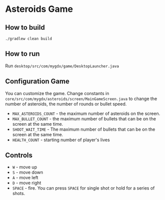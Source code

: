 # Asteroids Game

## How to build
`./gradlew clean build`

## How to run
Run `desktop/src/com/mygdx/game/DesktopLauncher.java`

## Configuration Game
You can customize the game. Change constants in `core/src/com/mygdx/asteroids/screen/MainGameScreen.java` to change the number of asteroids,
the number of rounds or bullet speed. 
- `MAX_ASTEROIDS_COUNT` - the maximum number of asteroids on the screen.
- `MAX_BULLET_COUNT` - the maximum number of bullets that can be on the screen at the same time.
- `SHOOT_WAIT_TIME` - The maximum number of bullets that can be on the screen at the same time.
- `HEALTH_COUNT` - starting number of player's lives

## Controls
- `W` - move up
- `S` - move down
- `A` - move left
- `D` - move right
- `SPACE` - fire. You can press `SPACE` for single shot or hold for a series of shots.